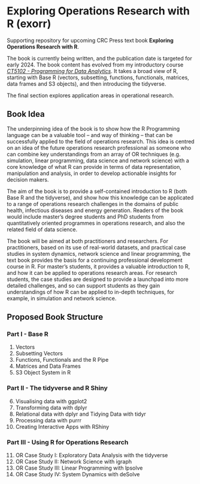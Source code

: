 # Exploring Operations Research with R (exorr)
Supporting repository for upcoming CRC Press text book **Exploring Operations Research with R**. 

The book is currently being written, and the publication date is targeted for early 2024. The book content has evolved from my introductory course [*CT5102 - Programming for Data Analytics*](https://github.com/JimDuggan/CT5102). It takes a broad view of R, starting with Base R (vectors, subsetting, functions, functionals, matrices, data frames and S3 objects), and then introducing the tidyverse. 

The final section explores application areas in operational research.



## Book Idea
The underpinning idea of the book is to show how the R Programming language can be a valuable tool – and way of thinking – that can be successfully applied to the field of operations research. This idea is centred on an idea of the future operations research professional as someone who can combine key understandings from an array of OR techniques (e.g. simulation, linear programming, data science and network science) with a core knowledge of what R can provide in terms of data representation, manipulation and analysis, in order to develop actionable insights for decision makers.

The aim of the book is to provide a self-contained introduction to R (both Base R and the tidyverse), and show how this knowledge can be applicated to a range of operations research challenges in the domains of public health, infectious diseases and energy generation. Readers of the book would include master’s degree students and PhD students from quantitatively oriented programmes in operations research, and also the related field of data science.

The book will be aimed at both practitioners and researchers. For practitioners, based on its use of real-world datasets, and practical case studies in system dynamics, network science and linear programming, the text book provides the basis for a continuing professional development course in R. For master’s students, it provides a valuable introduction to R, and how it can be applied to operations research areas. For research students, the case studies are designed to provide a launchpad into more detailed challenges, and so can support students as they gain understandings of how R can be applied to in-depth techniques, for example, in simulation and network science.

## Proposed Book Structure
### Part I - Base R
1. Vectors
2. Subsetting Vectors
3. Functions, Functionals and the R Pipe
4. Matrices and Data Frames
5. S3 Object System in R

### Part II - The tidyverse and R Shiny
6. Visualising data with ggplot2
7. Transforming data with dplyr
8. Relational data with dplyr and Tidying Data with tidyr
9. Processing data with purrr
10. Creating Interactive Apps with RShiny

### Part III - Using R for Operations Research 
11. OR Case Study I: Exploratory Data Analysis with the tidyverse
12. OR Case Study II: Network Science with igraph
13. OR Case Study III: Linear Programming with lpsolve
14. OR Case Study IV: System Dynamics with deSolve










